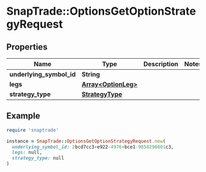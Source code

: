 # SnapTrade::OptionsGetOptionStrategyRequest

## Properties

| Name | Type | Description | Notes |
| ---- | ---- | ----------- | ----- |
| **underlying_symbol_id** | **String** |  |  |
| **legs** | [**Array&lt;OptionLeg&gt;**](OptionLeg.md) |  |  |
| **strategy_type** | [**StrategyType**](StrategyType.md) |  |  |

## Example

```ruby
require 'snaptrade'

instance = SnapTrade::OptionsGetOptionStrategyRequest.new(
  underlying_symbol_id: 2bcd7cc3-e922-4976-bce1-9858296801c3,
  legs: null,
  strategy_type: null
)
```

